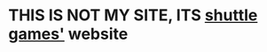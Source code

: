<h1>THIS IS NOT MY SITE, ITS <a href="https://github.com/liutristan/shuttlegames">shuttle games'</a> website</h1>
